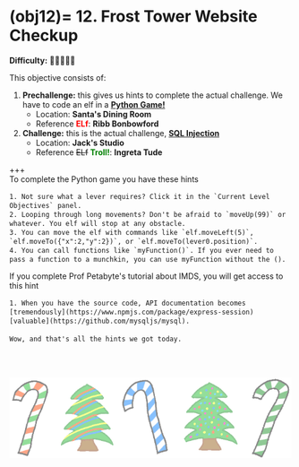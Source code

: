 (obj12)=
12\. Frost Tower Website Checkup
=======================
**Difficulty:** 🎄🎄🎄🎄🎄 <br>

This objective consists of:
1. **Prechallenge:** this gives us hints to complete the actual challenge. We have to code an elf in a  [**Python Game!**](prech12)
    * Location: **Santa's Dining Room**
    * Reference <span style="color:red">**ELf**</span>: **Ribb Bonbowford**
2. **Challenge:** this is the actual challenge, [**SQL Injection**](ch12)
    * Location: **Jack's Studio**
    * Reference <strike>ELf</strike> <span style="color:green">**Troll!**</span>: **Ingreta Tude**

+++
<br>
To complete the Python game you have these hints

```{hint}
1. Not sure what a lever requires? Click it in the `Current Level Objectives` panel.
2. Looping through long movements? Don't be afraid to `moveUp(99)` or whatever. You elf will stop at any obstacle.
3. You can move the elf with commands like `elf.moveLeft(5)`, `elf.moveTo({"x":2,"y":2})`, or `elf.moveTo(lever0.position)`.
4. You can call functions like `myFunction()`. If you ever need to pass a function to a munchkin, you can use myFunction without the ().
```

If you complete Prof Petabyte's tutorial about IMDS, you will get access to this hint
```{hint}
1. When you have the source code, API documentation becomes [tremendously](https://www.npmjs.com/package/express-session) [valuable](https://github.com/mysqljs/mysql).

Wow, and that's all the hints we got today.
```

<br>
<br>

![footer1](images/footer2_large.png)


